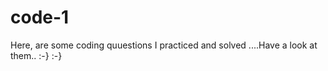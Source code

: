# code-1
Here, are some coding quuestions I practiced and solved ....Have a look at them..  :-} :-}
